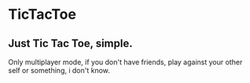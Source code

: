 # TicTacToe
## Just Tic Tac Toe, simple.
Only multiplayer mode, if you don't have friends, play against your other self or something, i don't know.

